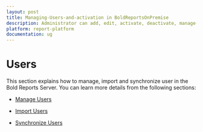 ```yaml
---
layout: post
title: Managing-Users-and-activation in BoldReportsOnPremise
description: Administrator can add, edit, activate, deactivate, manage-permissions, assign users to group and delete users in the Bold Reports On-Premise.
platform: report-platform
documentation: ug
---
```


# Users

This section explains how to manage, import and synchronize user in the Bold Reports Server. You can learn more details from the following sections:

* [Manage Users](./../users/manage-users/)

* [Import Users](./../users/import-users/)

* [Synchronize Users](./../users/synchronize/)